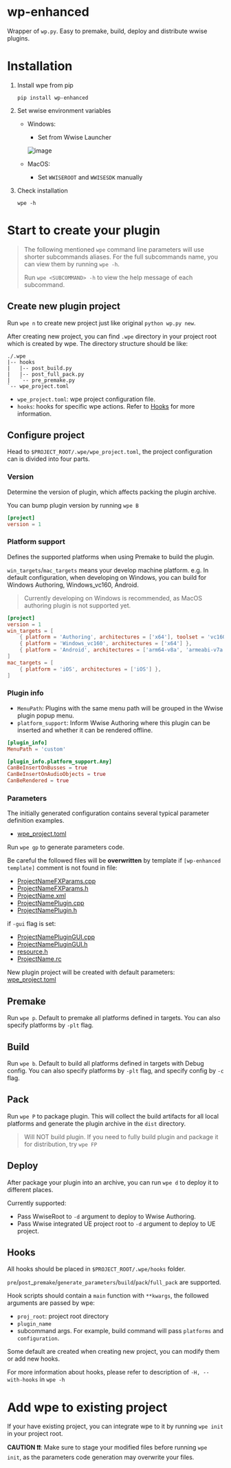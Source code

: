 # wp-enhanced
Wrapper of `wp.py`. Easy to premake, build, deploy and distribute wwise plugins.

# Installation
1. Install wpe from pip
    ```
    pip install wp-enhanced
    ```
2. Set wwise environment variables
    - Windows:
        - Set from Wwise Launcher
    
        ![image](https://user-images.githubusercontent.com/61353126/228009337-742b294a-a453-4134-9b3d-ed7c09f13049.png)
    - MacOS:
        - Set `WWISEROOT` and `WWISESDK` manually
    
3. Check installation
    ```
    wpe -h
    ```

# Start to create your plugin
> The following mentioned `wpe` command line parameters will use shorter subcommands aliases. For the full subcommands name, you can view them by running `wpe -h`.
> 
> Run `wpe <SUBCOMMAND> -h` to view the help message of each subcommand.

## Create new plugin project
Run `wpe n` to create new project just like original `python wp.py new`.

After creating new project, you can find `.wpe` directory in your project root which is created by wpe. The directory structure should be like:
```
./.wpe
|-- hooks
|   |-- post_build.py
|   |-- post_full_pack.py
|   `-- pre_premake.py
`-- wpe_project.toml
```
- `wpe_project.toml`: wpe project configuration file.
- `hooks`: hooks for specific wpe actions. Refer to [Hooks](#hooks) for more information.

## Configure project
Head to `$PROJECT_ROOT/.wpe/wpe_project.toml`, the project configuration can is divided into four parts.

### Version
Determine the version of plugin, which affects packing the plugin archive.

You can bump plugin version by running `wpe B`
```toml
[project]
version = 1
```

### Platform support 
Defines the supported platforms when using Premake to build the plugin.

`win_targets`/`mac_targets` means your develop machine platform. e.g. In default configuration, when developing on Windows, you can build for Windows Authoring, Windows_vc160, Android.
> Currently developing on Windows is recommended, as MacOS authoring plugin is not supported yet.
```toml
[project]
version = 1
win_targets = [
    { platform = 'Authoring', architectures = ['x64'], toolset = 'vc160' },
    { platform = 'Windows_vc160', architectures = ['x64'] },
    { platform = 'Android', architectures = ['arm64-v8a', 'armeabi-v7a'] },
]
mac_targets = [
    { platform = 'iOS', architectures = ['iOS'] },
]
```

### Plugin info
- `MenuPath`: Plugins with the same menu path will be grouped in the Wwise plugin popup menu.
- `platform_support`: Inform Wwise Authoring where this plugin can be inserted and whether it can be rendered offline.
```toml
[plugin_info]
MenuPath = 'custom'

[plugin_info.platform_support.Any]
CanBeInsertOnBusses = true
CanBeInsertOnAudioObjects = true
CanBeRendered = true
```

### Parameters
The initially generated configuration contains several typical parameter definition examples.
- [wpe_project.toml](src%2Fwpe%2Ftemplates%2F.wpe%2Fwpe_project.toml)

Run `wpe gp` to generate parameters code.

Be careful the followed files will be **overwritten** by template if `[wp-enhanced template]` comment is not found in file:
 - [ProjectNameFXParams.cpp](src%2Fwpe%2Ftemplates%2FSoundEnginePlugin%2FProjectNameFXParams.cpp)
 - [ProjectNameFXParams.h](src%2Fwpe%2Ftemplates%2FSoundEnginePlugin%2FProjectNameFXParams.h)
 - [ProjectName.xml](src%2Fwpe%2Ftemplates%2FWwisePlugin%2FProjectName.xml)
 - [ProjectNamePlugin.cpp](src%2Fwpe%2Ftemplates%2FWwisePlugin%2FProjectNamePlugin.cpp)
 - [ProjectNamePlugin.h](src%2Fwpe%2Ftemplates%2FWwisePlugin%2FProjectNamePlugin.h)

if `-gui` flag is set: 
 - [ProjectNamePluginGUI.cpp](src%2Fwpe%2Ftemplates%2FWwisePlugin%2FWin32%2FProjectNamePluginGUI.cpp)
 - [ProjectNamePluginGUI.h](src%2Fwpe%2Ftemplates%2FWwisePlugin%2FWin32%2FProjectNamePluginGUI.h)
 - [resource.h](src%2Fwpe%2Ftemplates%2FWwisePlugin%2Fresource.h)
 - [ProjectName.rc](src%2Fwpe%2Ftemplates%2FWwisePlugin%2FProjectName.rc)

New plugin project will be created with default parameters: [wpe_project.toml](src%2Fwpe%2Ftemplates%2F.wpe%2Fwpe_parameters.toml)


## Premake
Run `wpe p`. Default to premake all platforms defined in targets. You can also specify platforms by `-plt` flag.

## Build
Run `wpe b`. Default to build all platforms defined in targets with Debug config. You can also specify platforms by `-plt` flag, and specify config by `-c` flag.

## Pack
Run `wpe P` to package plugin. This will collect the build artifacts for all local platforms and generate the plugin archive in the `dist` directory.
> Will NOT build plugin. If you need to fully build plugin and package it for distribution, try `wpe FP`

## Deploy
After package your plugin into an archive, you can run `wpe d` to deploy it to different places.

Currently supported:
- Pass WwiseRoot to `-d` argument to deploy to Wwise Authoring.
- Pass Wwise integrated UE project root to `-d` argument to deploy to UE project.


## Hooks
All hooks should be placed in `$PROJECT_ROOT/.wpe/hooks` folder. 

`pre`/`post`_`premake`/`generate_parameters`/`build`/`pack`/`full_pack` are supported.

Hook scripts should contain a `main` function with `**kwargs`, the followed arguments are passed by wpe:
- `proj_root`: project root directory
- `plugin_name`
- subcommand args. For example, build command will pass `platforms` and `configuration`.

Some default are created when creating new project, you can modify them or add new hooks.

For more information about hooks, please refer to description of `-H, --with-hooks` in `wpe -h`

# Add wpe to existing project
If your have existing project, you can integrate wpe to it by running `wpe init` in your project root.

**CAUTION ❗❗**: Make sure to stage your modified files before running `wpe init`, as the parameters code generation may overwrite your files.
